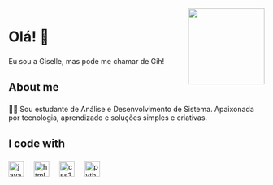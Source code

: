 <img align="right" height="150" src="https://i.imgflip.com/65efzo.gif"  />

<h1 align="left"> Olá! 👋 </h1>

###

<p align="left">Eu sou a Giselle, mas pode me chamar de Gih!</p>

###

<h2 align="left">About me</h2>

###

<p align="left"> 👩‍💻 Sou estudante de Análise e Desenvolvimento de Sistema. Apaixonada por tecnologia, aprendizado e soluções simples e criativas.</p>

###

<h2 align="left">I code with</h2>

###

<div align="left">
  <img src="https://cdn.jsdelivr.net/gh/devicons/devicon/icons/javascript/javascript-original.svg" height="30" alt="javascript logo"  />
  <img width="12" />
  <img src="https://cdn.jsdelivr.net/gh/devicons/devicon/icons/html5/html5-original.svg" height="30" alt="html5 logo"  />
  <img width="12" />
  <img src="https://cdn.jsdelivr.net/gh/devicons/devicon/icons/css3/css3-original.svg" height="30" alt="css3 logo"  />
  <img width="12" />
  <img src="https://cdn.jsdelivr.net/gh/devicons/devicon/icons/python/python-original.svg" height="30" alt="python logo"  />
  <img width="12" />
</div>

###
